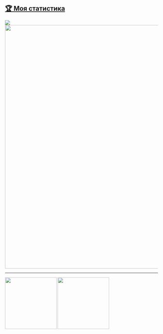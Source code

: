 <a href="https://github.com/ryo-ma/github-profile-trophy"><h2>🏆 Моя статистика</h2></a><img src="https://komarev.com/ghpvc/?username=buninsil&color=#fe428e"/>
<a href="https://github.com/ryo-ma/github-profile-trophy">
  <img width=800 src="https://github-profile-trophy.vercel.app/?username=BuninSil&theme=radical&column=9&theme=gruvbox&no-frame=true"/>
</a>


---

<div>
  <img height="170" align="left" src="https://github-readme-stats.vercel.app/api?username=BuninSil&theme=radical&count_private=true&include_all_commits=true" />
  <img height="170" src="https://github-readme-stats.vercel.app/api/top-langs/?username=BuninSil&layout=compact" />
</div>
